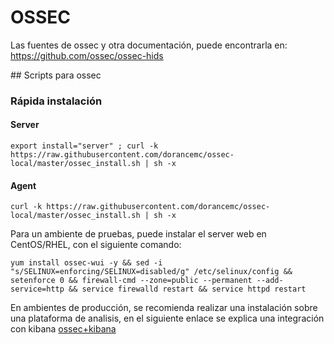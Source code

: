 # OSSEC

Las fuentes de ossec y otra documentación, puede encontrarla en:
https://github.com/ossec/ossec-hids

## Scripts para ossec

### Rápida instalación 

#### Server

```
export install="server" ; curl -k https://raw.githubusercontent.com/dorancemc/ossec-local/master/ossec_install.sh | sh -x
```

#### Agent

```
curl -k https://raw.githubusercontent.com/dorancemc/ossec-local/master/ossec_install.sh | sh -x
```

Para un ambiente de pruebas, puede instalar el server web en CentOS/RHEL, con el siguiente comando:
```
yum install ossec-wui -y && sed -i "s/SELINUX=enforcing/SELINUX=disabled/g" /etc/selinux/config && setenforce 0 && firewall-cmd --zone=public --permanent --add-service=http && service firewalld restart && service httpd restart
```
En ambientes de producción, se recomienda realizar una instalación sobre una plataforma de analisis, en el siguiente enlace se explica una integración con kibana [ossec+kibana](http://vichargrave.com/create-an-ossec-log-management-console-with-kibana-4/)


